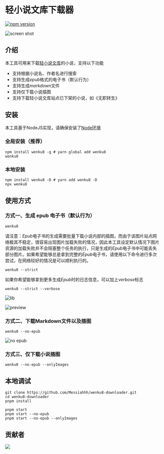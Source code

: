 # 轻小说文库下载器

[![npm version](https://badge.fury.io/js/wenku8.svg)](https://badge.fury.io/js/wenku8)

![screen shot](assets/screenshot-20220902-182148.png)

## 介绍

本工具可用来下载[轻小说文库](https://www.wenku8.net/index.php)的小说，支持以下功能

- 支持根据小说名、作者名进行搜索
- 支持生成*epub*格式的电子书（默认行为）
- 支持生成*markdown*文件
- 支持仅下载小说插图
- 支持下载轻小说文库站点已下架的小说，如《无职转生》

## 安装

本工具基于NodeJS实现，请确保安装了[Node环境](https://nodejs.org/en/)

### 全局安装（推荐）

``` shell
npm install wenku8 -g # yarn global add wenku8
wenku8 
```

### 本地安装

``` shell
npm install wenku8 -D # yarn add wenku8 -D
npx wenku8
```

## 使用方式

### 方式一、生成 epub 电子书（默认行为）

``` shell
wenku8 
```

请注意：*Epub*电子书的生成需要批量下载小说内部的插图，而由于该图片站点网络极其不稳定，很容易出现图片加载失败的情况，因此本工具设定默认情况下图片资源的加载失败并不会阻塞整个任务的执行，只是生成的*Epub*电子书中可能丢失部分图片。如果希望能够总是拿到完整的*Epub*电子书，请使用以下命令进行多次尝试，在网络较好的情况是可以顺利执行的。

``` shell
wenku8 --strict
```

如果你希望能够拿到更多生成*Epub*时的日志信息，可以加上*verbose*标志

``` shell
wenku8 --strict --verbose
```

![lib](assets/screenshot-20220903-184109.png)

![preview](assets/screenshot-20220903-184223.png)

### 方式二、下载Markdown文件以及插图

``` shell
wenku8 --no-epub
```

![no epub](assets/screenshot-20220902-182437.png)

### 方式三、仅下载小说插图

``` shell
wenku8 --no-epub --onlyImages
```

## 本地调试

``` shell
git clone https://github.com/Messiahhh/wenku8-downloader.git
cd wenku8-downloader
pnpm install

pnpm start
pnpm start --no-epub
pnpm start --no-epub --onlyImages
```

## 贡献者

<a href="https://github.com/Messiahhh/wenku8-downloader/graphs/contributors">
  <img src="https://contrib.rocks/image?repo=Messiahhh/wenku8-downloader" />
</a>
